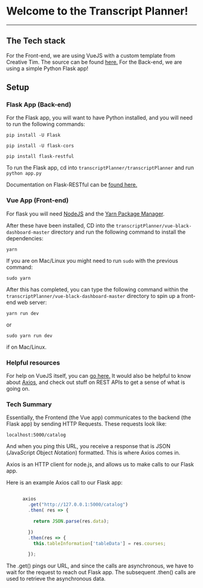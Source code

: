 # Welcome to the Transcript Planner!

-------------------------------------------------------------
## The Tech stack

For the Front-end, we are using VueJS with a custom template from Creative Tim.  The source can be found [here.](https://www.creative-tim.com/product/vue-black-dashboard?affiliate_id=104113&ref=madewithvuejs.com#)
For the Back-end, we are using a simple Python Flask app!

## Setup

### Flask App (Back-end)
For the Flask app, you will want to have Python installed, and you will need to run the following commands:

```pip install -U Flask```

```pip install -U flask-cors```

```pip install flask-restful```

To run the Flask app, cd into ```transcriptPlanner/transcriptPlanner``` and run ```python app.py``` 

Documentation on Flask-RESTful can be [found here.](https://flask-restful.readthedocs.io/en/latest/)

### Vue App (Front-end)

For flask you will need [NodeJS](https://nodejs.org/en/) and  the [Yarn Package Manager](https://yarnpkg.com/en/).

After these have been installed, CD into the ```transcriptPlanner/vue-black-dashboard-master``` directory and run the following command to install the dependencies:

```yarn```

If you are on Mac/Linux you might need to run ```sudo``` with the previous command:

```sudo yarn```

After this has completed, you can type the following command within the ```transcriptPlanner/vue-black-dashboard-master``` directory to spin up a front-end web server:

```yarn run dev```

or 

```sudo yarn run dev```

if on Mac/Linux.

### Helpful resources

For help on VueJS itself, you can [go here.](https://vuejs.org/v2/guide/)  It would also be helpful to know about [Axios](https://medium.com/codingthesmartway-com-blog/getting-started-with-axios-166cb0035237), and check out stuff on REST APIs to get a sense of what is going on.

### Tech Summary

Essentially, the Frontend (the Vue app) communicates to the backend (the Flask app) by sending HTTP Requests.  These requests look like:

```localhost:5000/catalog```

And when you ping this URL, you receive a response that is JSON (*J*ava*S*cript *O*bject *N*otation) formatted.  This is where Axios comes in.

Axios is an HTTP client for node.js, and allows us to make calls to our Flask app.

Here is an example Axios call to our Flask app:

```javascript

      axios
        .get("http://127.0.0.1:5000/catalog")
        .then( res => {

          return JSON.parse(res.data);

        })
        .then(res => {
          this.tableInformation['tableData'] = res.courses;

        });
```

The .get() pings our URL, and since the calls are asynchronous, we have to wait for the request to reach out Flask app.  The subsequent .then() calls are used to retrieve the asynchronous data.